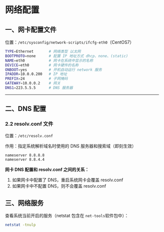 # 网络配置

## 一、网卡配置文件

位置：`/etc/sysconfig/network-scripts/ifcfg-eth0`（CentOS7）

```bash
TYPE=Ethernet       # 网络类型 以太网
BOOTPROTO=none      # 配置 IP 地址方式 dhcp、none、(static)
NAME=eth0           # 网卡在系统中显示的名称
DEVICE=eth0         # 网卡硬件的名称
ONBOOT=yes          # 开机自动运行 network 服务
IPADDR=10.0.0.200   # IP 地址
PREFIX=24           # 子网掩码
GATEWAY=10.0.0.2    # 网关
DNS1=223.5.5.5      # DNS 服务器
```

---

## 二、DNS 配置

### 2.2 resolv.conf 文件

位置：`/etc/resolv.conf`

作用：指定系统解析域名时使用的 DNS 服务器和搜索域（即刻生效）

```bash
nameserver 8.8.8.8
nameserver 8.8.4.4
```

**网卡 DNS 配置和 resolv.conf 之间的关系：**

1. 如果网卡中配置了 DNS，重启系统网卡会覆盖 resolv.conf
2. 如果网卡中不配置 DNS，则不会覆盖 resolv.conf

## 三、网络服务

查看系统当前开启的服务（netstat 包含在 `net-tools`软件包中）：

```bash
netstat -tnulp
```

